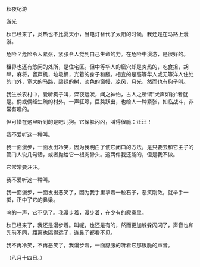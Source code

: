 秋夜纪游

游光

  

秋已经来了，炎热也不比夏天小，当电灯替代了太阳的时候，我还是在马路上漫游。

危险？危险令人紧张，紧张令人觉到自己生命的力。在危险中漫游，是很好的。

租界也还有悠闲的处所，是住宅区。但中等华人的窟穴却是炎热的，吃食担，胡琴，麻将，留声机，垃圾桶，光着的身子和腿。相宜的是高等华人或无等洋人住处的门外，宽大的马路，碧绿的树，淡色的窗幔，凉风，月光，然而也有狗子叫。

我生长农村中，爱听狗子叫，深夜远吠，闻之神怡，古人之所谓“犬声如豹”者就是。倘或偶经生疏的村外，一声狂嗥，巨獒跃出，也给人一种紧张，如临战斗，非常有趣的。

但可惜在这里听到的是吧儿狗。它躲躲闪闪，叫得很脆：汪汪！

我不爱听这一种叫。

我一面漫步，一面发出冷笑，因为我明白了使它闭口的方法，是只要去和它主子的管门人说几句话，或者抛给它一根肉骨头。这两件我还能的，但是我不做。

它常常要汪汪。

我不爱听这一种叫。

我一面漫步，一面发出恶笑了，因为我手里拿着一粒石子，恶笑刚敛，就举手一掷，正中了它的鼻梁。

呜的一声，它不见了。我漫步着，漫步着，在少有的寂寞里。

秋已经来了，我还是漫步着。叫呢，也还是有的，然而更加躲躲闪闪了，声音也和先前不同，距离也隔得远了，连鼻子都看不见。

我不再冷笑，不再恶笑了，我漫步着，一面舒服的听着它那很脆的声音。

  

（八月十四日。）